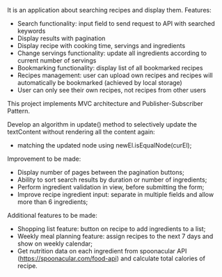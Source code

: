 It is an application about searching recipes and display them.
Features:
- Search functionality: input field to send request to API with searched keywords
- Display results with pagination
- Display recipe with cooking time, servings and ingredients
- Change servings functionality: update all ingredients according to current number of servings
- Bookmarking functionality: display list of all bookmarked recipes
- Recipes management: user can upload own recipes and recipes will automatically be bookmarked (achieved by local storage)
- User can only see their own recipes, not recipes from other users

This project implements MVC architecture and Publisher-Subscriber Pattern.

Develop an algorithm in update() method to selectively update the textContent without rendering all the content again:
- matching the updated node using newEl.isEqualNode(curEl);






Improvement to be made:
- Display number of pages between the pagination buttons;
- Ability to sort search results by duration or number of ingredients;
- Perform ingredient validation in view, before submitting the form;
- Improve recipe ingredient input: separate in multiple fields and allow more than 6 ingredients;

Additional features to be made:
- Shopping list feature: button on recipe to add ingredients to a list;
- Weekly meal planning feature: assign recipes to the next 7 days and show on weekly calendar;
- Get nutrition data on each ingredient from spoonacular API (https://spoonacular.com/food-api) and calculate total calories of recipe.